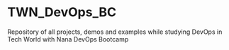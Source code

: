 # TWN_DevOps_BC
Repository of all projects, demos and examples while studying DevOps in Tech World with Nana DevOps Bootcamp 
